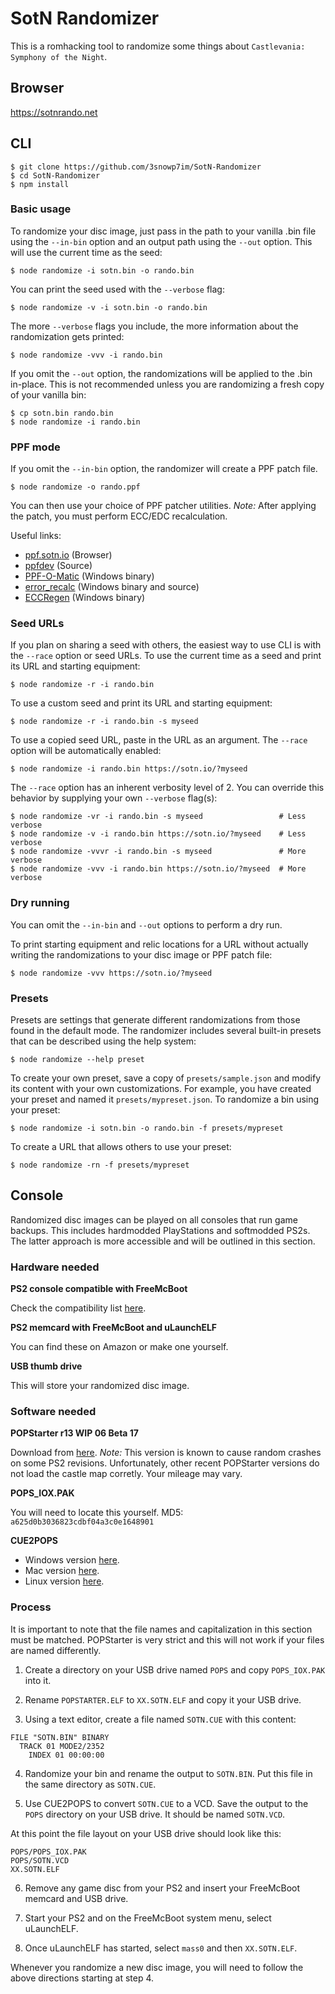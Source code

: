 # SotN Randomizer

This is a romhacking tool to randomize some things about `Castlevania:
Symphony of the Night`.

## Browser

https://sotnrando.net

## CLI

```shell
$ git clone https://github.com/3snowp7im/SotN-Randomizer
$ cd SotN-Randomizer
$ npm install
```

### Basic usage

To randomize your disc image, just pass in the path to your vanilla .bin file
using the `--in-bin` option and an output path using the `--out` option.
This will use the current time as the seed:

```shell
$ node randomize -i sotn.bin -o rando.bin
```

You can print the seed used with the `--verbose` flag:

```shell
$ node randomize -v -i sotn.bin -o rando.bin
```

The more `--verbose` flags you include, the more information about the
randomization gets printed:

```shell
$ node randomize -vvv -i rando.bin
```

If you omit the `--out` option, the randomizations will be applied to the
.bin in-place. This is not recommended unless you are randomizing a fresh copy
of your vanilla bin:

```shell
$ cp sotn.bin rando.bin
$ node randomize -i rando.bin
```

### PPF mode

If you omit the `--in-bin` option, the randomizer will create a PPF patch file.

```shell
$ node randomize -o rando.ppf
```

You can then use your choice of PPF patcher utilities. *Note:* After applying
the patch, you must perform ECC/EDC recalculation.

Useful links:
* [ppf.sotn.io](https://ppf.sotn.io) (Browser)
* [ppfdev](https://github.com/meunierd/ppf) (Source)
* [PPF-O-Matic](https://www.romhacking.net/utilities/356/) (Windows binary)
* [error_recalc](https://www.romhacking.net/utilities/1264/) (Windows binary
  and source)
* [ECCRegen](https://consolecopyworld.com/psx/psx_utils_misc.shtml#ECCRegen)
  (Windows binary)

### Seed URLs

If you plan on sharing a seed with others, the easiest way to use CLI is with
the `--race` option or seed URLs. To use the current time as a seed and print
its URL and starting equipment:

```shell
$ node randomize -r -i rando.bin
```

To use a custom seed and print its URL and starting equipment:

```shell
$ node randomize -r -i rando.bin -s myseed
```

To use a copied seed URL, paste in the URL as an argument. The `--race` option
will be automatically enabled:

```shell
$ node randomize -i rando.bin https://sotn.io/?myseed
```

The `--race` option has an inherent verbosity level of 2. You can override this
behavior by supplying your own `--verbose` flag(s):

```shell
$ node randomize -vr -i rando.bin -s myseed                 # Less verbose
$ node randomize -v -i rando.bin https://sotn.io/?myseed    # Less verbose
$ node randomize -vvvr -i rando.bin -s myseed               # More verbose
$ node randomize -vvv -i rando.bin https://sotn.io/?myseed  # More verbose
```

### Dry running

You can omit the `--in-bin` and `--out` options to perform a dry run.

To print starting equipment and relic locations for a URL without actually
writing the randomizations to your disc image or PPF patch file:

```shell
$ node randomize -vvv https://sotn.io/?myseed
```

### Presets

Presets are settings that generate different randomizations from those found in
the default mode. The randomizer includes several built-in presets that can be
described using the help system:

```shell
$ node randomize --help preset
```

To create your own preset, save a copy of `presets/sample.json` and modify its
content with your own customizations. For example, you have created your preset
and named it `presets/mypreset.json`. To randomize a bin using your preset:

```shell
$ node randomize -i sotn.bin -o rando.bin -f presets/mypreset
```

To create a URL that allows others to use your preset:

```shell
$ node randomize -rn -f presets/mypreset
```

## Console

Randomized disc images can be played on all consoles that run game backups.
This includes hardmodded PlayStations and softmodded PS2s. The latter approach
is more accessible and will be outlined in this section.

### Hardware needed

**PS2 console compatible with FreeMcBoot**

Check the compatibility list [here](https://www.ps2-home.com/forum/app.php/page/fmcb-compatible-ps2-models-chart).

**PS2 memcard with FreeMcBoot and uLaunchELF**

You can find these on Amazon or make one yourself.

**USB thumb drive**

This will store your randomized disc image.

### Software needed

**POPStarter r13 WIP 06 Beta 17**

Download from [here](https://www.ps2-home.com/forum/viewtopic.php?p=13938#p13938).
*Note:* This version is known to cause random crashes on some PS2 revisions.
Unfortunately, other recent POPStarter versions do not load the castle map
corretly. Your mileage may vary.

**POPS_IOX.PAK**

You will need to locate this yourself. MD5: `a625d0b3036823cdbf04a3c0e1648901`

**CUE2POPS**

* Windows version [here](https://www.ps2-home.com/forum/viewtopic.php?t=2148).
* Mac version [here](https://github.com/suicvne/cue2pops-gui-mac).
* Linux version [here](https://github.com/makefu/cue2pops-linux).

### Process

It is important to note that the file names and capitalization in this
section must be matched. POPStarter is very strict and this will not work if
your files are named differently.

1) Create a directory on your USB drive named `POPS` and copy `POPS_IOX.PAK`
   into it.

2) Rename `POPSTARTER.ELF` to `XX.SOTN.ELF` and copy it your USB drive.

3) Using a text editor, create a file named `SOTN.CUE` with this content:

```
FILE "SOTN.BIN" BINARY
  TRACK 01 MODE2/2352
    INDEX 01 00:00:00
```

4) Randomize your bin and rename the output to `SOTN.BIN`. Put this file in the
   same directory as `SOTN.CUE`.

5) Use CUE2POPS to convert `SOTN.CUE` to a VCD. Save the output to the `POPS`
   directory on your USB drive. It should be named `SOTN.VCD`.

At this point the file layout on your USB drive should look like this:

```
POPS/POPS_IOX.PAK
POPS/SOTN.VCD
XX.SOTN.ELF
```

6) Remove any game disc from your PS2 and insert your FreeMcBoot memcard and
   USB drive.

7) Start your PS2 and on the FreeMcBoot system menu, select uLaunchELF.

8) Once uLaunchELF has started, select `mass0` and then `XX.SOTN.ELF`.

Whenever you randomize a new disc image, you will need to follow the above
directions starting at step 4.
